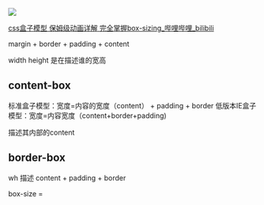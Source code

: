 
![](box-model-20240129154925224.webp)

[css盒子模型 保姆级动画详解 完全掌握box-sizing\_哔哩哔哩\_bilibili](https://www.bilibili.com/video/BV1As4y1m7hw/?spm_id_from=333.788&vd_source=036ef261e6800ac6f6a743a8d5dce899)


margin + border + padding + content


width 
height 是在描述谁的宽高 

## content-box

标准盒子模型：宽度=内容的宽度（content） + padding + border
低版本IE盒子模型：宽度=内容宽度（content+border+padding)

描述其内部的content
## border-box

wh 描述 content + padding + border

box-size = 



